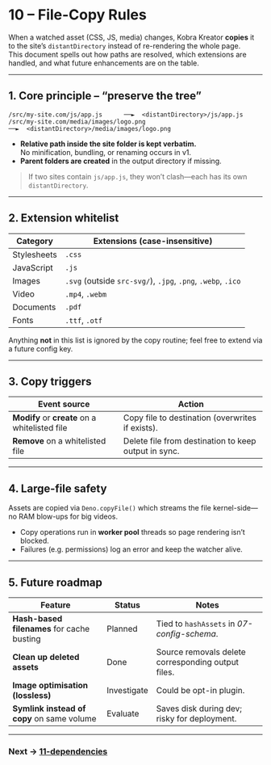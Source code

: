 # 10 – File-Copy Rules

When a watched asset (CSS, JS, media) changes, Kobra Kreator **copies** it to
the site’s `distantDirectory` instead of re-rendering the whole page.\
This document spells out how paths are resolved, which extensions are handled,
and what future enhancements are on the table.

---

## 1. Core principle – “preserve the tree”

```
/src/my-site.com/js/app.js      ──►  <distantDirectory>/js/app.js
/src/my-site.com/media/images/logo.png
──►  <distantDirectory>/media/images/logo.png
```

- **Relative path inside the site folder is kept verbatim.**\
  No minification, bundling, or renaming occurs in v1.
- **Parent folders are created** in the output directory if missing.

> If two sites contain `js/app.js`, they won’t clash—each has its own
> `distantDirectory`.

---

## 2. Extension whitelist

| Category    | Extensions (case-insensitive)                                    |
| ----------- | ---------------------------------------------------------------- |
| Stylesheets | `.css`                                                           |
| JavaScript  | `.js` <!-- TODO: add `.mjs`, `.cjs` if/when we support them. --> |
| Images      | `.svg` (outside `src-svg/`), `.jpg`, `.png`, `.webp`, `.ico`     |
| Video       | `.mp4`, `.webm`                                                  |
| Documents   | `.pdf`                                                           |
| Fonts       | `.ttf`, `.otf`                                                   |

Anything **not** in this list is ignored by the copy routine; feel free to
extend via a future config key.

---

## 3. Copy triggers

| Event source                                   | Action                                               |
| ---------------------------------------------- | ---------------------------------------------------- |
| **Modify** or **create** on a whitelisted file | Copy file to destination (overwrites if exists).     |
| **Remove** on a whitelisted file               | Delete file from destination to keep output in sync. |

---

## 4. Large-file safety

Assets are copied via `Deno.copyFile()` which streams the file kernel-side—no
RAM blow-ups for big videos.

- Copy operations run in **worker pool** threads so page rendering isn’t
  blocked.
- Failures (e.g. permissions) log an error and keep the watcher alive.

---

## 5. Future roadmap

| Feature                                    | Status      | Notes                                                                     |
| ------------------------------------------ | ----------- | ------------------------------------------------------------------------- |
| **Hash-based filenames** for cache busting | Planned     | Tied to `hashAssets` in _07-config-schema_.                               |
| **Clean up deleted assets**                | Done        | Source removals delete corresponding output files.                        |
| **Image optimisation (lossless)**          | Investigate | Could be opt-in plugin.                                                   |
| **Symlink instead of copy** on same volume | Evaluate    | Saves disk during dev; risky for deployment. <!-- TODO: decide policy --> |

---

### Next → [11-dependencies](11-dependencies.md)

